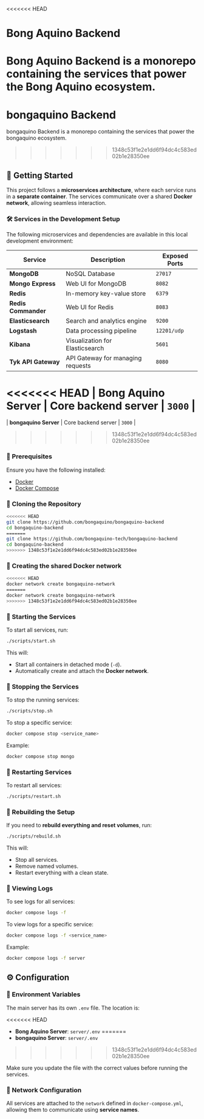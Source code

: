 <<<<<<< HEAD
# Bong Aquino Backend
Bong Aquino Backend is a monorepo containing the services that power the Bong Aquino ecosystem.
=======
# bongaquino Backend
bongaquino Backend is a monorepo containing the services that power the bongaquino ecosystem.
>>>>>>> 1348c53f1e2e1dd6f94dc4c583ed02b1e28350ee

## 🚀 **Getting Started**

This project follows a **microservices architecture**, where each service runs in a **separate container**. The services communicate over a shared **Docker network**, allowing seamless interaction.

### **🛠 Services in the Development Setup**
The following microservices and dependencies are available in this local development environment:

| Service             | Description                              | Exposed Ports                           |
|---------------------|------------------------------------------|-----------------------------------------|
| **MongoDB**         | NoSQL Database                           | `27017`                                 |
| **Mongo Express**   | Web UI for MongoDB                       | `8082`                                  |
| **Redis**           | In-memory key-value store                | `6379`                                  |
| **Redis Commander** | Web UI for Redis                         | `8083`                                  |
| **Elasticsearch**   | Search and analytics engine              | `9200`                                  |
| **Logstash**        | Data processing pipeline                 | `12201/udp`                             |
| **Kibana**          | Visualization for Elasticsearch          | `5601`                                  |
| **Tyk API Gateway** | API Gateway for managing requests        | `8080`                                  |
<<<<<<< HEAD
| **Bong Aquino Server**  | Core backend server                      | `3000`                                  |
=======
| **bongaquino Server**  | Core backend server                      | `3000`                                  |
>>>>>>> 1348c53f1e2e1dd6f94dc4c583ed02b1e28350ee

### **📌 Prerequisites**
Ensure you have the following installed:
- [Docker](https://docs.docker.com/get-docker/)
- [Docker Compose](https://docs.docker.com/compose/install/)

### **🔹 Cloning the Repository**
```sh
<<<<<<< HEAD
git clone https://github.com/bongaquino/bongaquino-backend
cd bongaquino-backend
=======
git clone https://github.com/bongaquino-tech/bongaquino-backend
cd bongaquino-backend
>>>>>>> 1348c53f1e2e1dd6f94dc4c583ed02b1e28350ee
```

### **🔹 Creating the shared Docker network**
```sh
<<<<<<< HEAD
docker network create bongaquino-network
=======
docker network create bongaquino-network
>>>>>>> 1348c53f1e2e1dd6f94dc4c583ed02b1e28350ee
```

### **🔹 Starting the Services**
To start all services, run:
```sh
./scripts/start.sh
```
This will:
- Start all containers in detached mode (`-d`).
- Automatically create and attach the **Docker network**.

### **🔹 Stopping the Services**
To stop the running services:
```sh
./scripts/stop.sh
```

To stop a specific service:
```sh
docker compose stop <service_name>
```
Example:
```sh
docker compose stop mongo
```

### **🔹 Restarting Services**
To restart all services:
```sh
./scripts/restart.sh
```

### **🔹 Rebuilding the Setup**
If you need to **rebuild everything and reset volumes**, run:
```sh
./scripts/rebuild.sh
```
This will:
- Stop all services.
- Remove named volumes.
- Restart everything with a clean state.

### **🔹 Viewing Logs**
To see logs for all services:
```sh
docker compose logs -f
```

To view logs for a specific service:
```sh
docker compose logs -f <service_name>
```
Example:
```sh
docker compose logs -f server
```

## ⚙ **Configuration**

### **🔹 Environment Variables**
The main server has its own `.env` file. The location is:

<<<<<<< HEAD
- **Bong Aquino Server**: `server/.env`
=======
- **bongaquino Server**: `server/.env`
>>>>>>> 1348c53f1e2e1dd6f94dc4c583ed02b1e28350ee

Make sure you update the file with the correct values before running the services.

### **🔹 Network Configuration**
All services are attached to the `network` defined in `docker-compose.yml`, allowing them to communicate using **service names**.